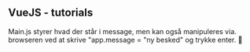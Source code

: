 ## VueJS - tutorials
Main.js styrer hvad der står i message, men kan også manipuleres via. browseren ved at skrive "app.message = "ny besked" og trykke enter. :thinking:
